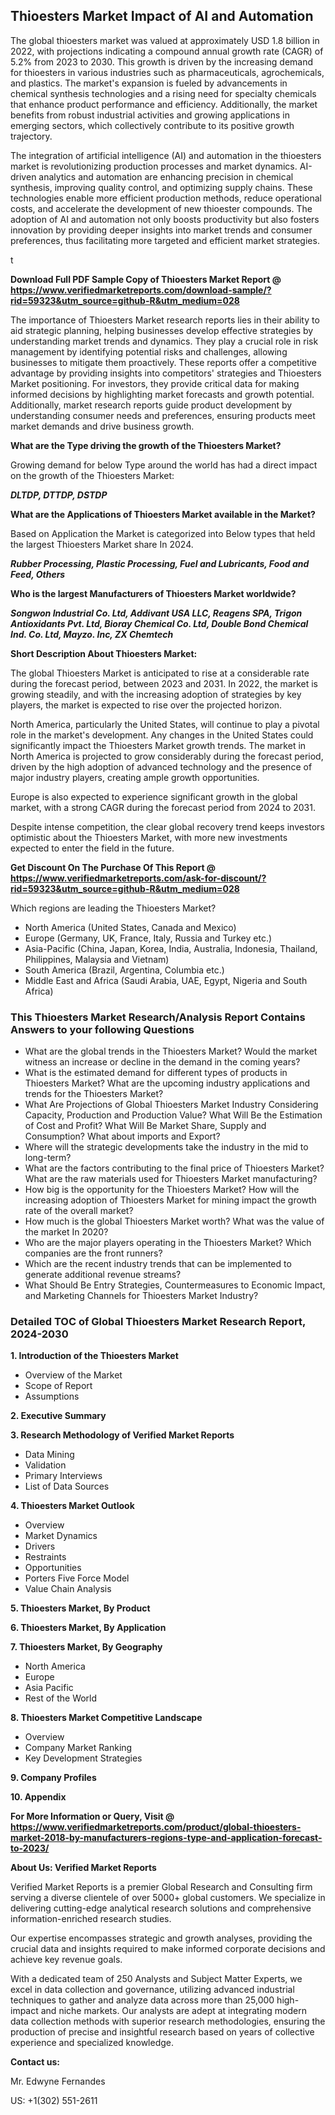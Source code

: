 <h2>Thioesters Market Impact of AI and Automation</h2><p>The global thioesters market was valued at approximately USD 1.8 billion in 2022, with projections indicating a compound annual growth rate (CAGR) of 5.2% from 2023 to 2030. This growth is driven by the increasing demand for thioesters in various industries such as pharmaceuticals, agrochemicals, and plastics. The market's expansion is fueled by advancements in chemical synthesis technologies and a rising need for specialty chemicals that enhance product performance and efficiency. Additionally, the market benefits from robust industrial activities and growing applications in emerging sectors, which collectively contribute to its positive growth trajectory.</p><p>The integration of artificial intelligence (AI) and automation in the thioesters market is revolutionizing production processes and market dynamics. AI-driven analytics and automation are enhancing precision in chemical synthesis, improving quality control, and optimizing supply chains. These technologies enable more efficient production methods, reduce operational costs, and accelerate the development of new thioester compounds. The adoption of AI and automation not only boosts productivity but also fosters innovation by providing deeper insights into market trends and consumer preferences, thus facilitating more targeted and efficient market strategies.</p>t</p><p id="" class=""><strong>Download Full PDF Sample Copy of Thioesters Market Report @ <a href="https://www.verifiedmarketreports.com/download-sample/?rid=59323&utm_source=github-R&utm_medium=028" target="_blank">https://www.verifiedmarketreports.com/download-sample/?rid=59323&utm_source=github-R&utm_medium=028</a></strong></p><p>The importance of&nbsp;Thioesters Market research reports lies in their ability to aid strategic planning, helping businesses develop effective strategies by understanding market trends and dynamics. They play a crucial role in risk management by identifying potential risks and challenges, allowing businesses to mitigate them proactively. These reports offer a competitive advantage by providing insights into competitors' strategies and Thioesters Market positioning. For investors, they provide critical data for making informed decisions by highlighting market forecasts and growth potential. Additionally, market research reports guide product development by understanding consumer needs and preferences, ensuring products meet market demands and drive business growth.</p><p><strong>What are the&nbsp;Type driving the growth of the Thioesters Market?</strong></p><p id="" class="">Growing demand for below Type around the world has had a direct impact on the growth of the Thioesters Market:</p><em><strong>DLTDP, DTTDP, DSTDP</strong></em></p><strong>What are the&nbsp;Applications&nbsp;of Thioesters Market available in the Market?</strong></p><p id="" class="">Based on Application the Market is categorized into Below types that held the largest Thioesters Market share In 2024.</p><em><strong>Rubber Processing, Plastic Processing, Fuel and Lubricants, Food and Feed, Others</strong></em></p><strong>Who is the largest Manufacturers of Thioesters Market worldwide?</strong></p><p><em><strong>Songwon Industrial Co. Ltd, Addivant USA LLC, Reagens SPA, Trigon Antioxidants Pvt. Ltd, Bioray Chemical Co. Ltd, Double Bond Chemical Ind. Co. Ltd, Mayzo. Inc, ZX Chemtech</strong></em></p><p id="" class=""><strong>Short Description About Thioesters Market:</strong></p><p>The global Thioesters Market is anticipated to rise at a considerable rate during the forecast period, between 2023 and 2031. In 2022, the market is growing steadily, and with the increasing adoption of strategies by key players, the market is expected to rise over the projected horizon.</p><p>North America, particularly the United States, will continue to play a pivotal role in the market's development. Any changes in the United States could significantly impact the Thioesters Market growth trends. The market in North America is projected to grow considerably during the forecast period, driven by the high adoption of advanced technology and the presence of major industry players, creating ample growth opportunities.</p><p>Europe is also expected to experience significant growth in the global market, with a strong CAGR during the forecast period from 2024 to 2031.</p><p>Despite intense competition, the clear global recovery trend keeps investors optimistic about the Thioesters Market, with more new investments expected to enter the field in the future.</p><p id="" class=""><strong>Get Discount On The Purchase Of This Report @ <a href="https://www.verifiedmarketreports.com/ask-for-discount/?rid=59323&utm_source=github-R&utm_medium=028" target="_blank">https://www.verifiedmarketreports.com/ask-for-discount/?rid=59323&utm_source=github-R&utm_medium=028</a></strong></p>Which regions are leading the Thioesters Market?</p><ul><li>North America (United States, Canada and Mexico)</li><li>Europe (Germany, UK, France, Italy, Russia and Turkey etc.)</li><li>Asia-Pacific (China, Japan, Korea, India, Australia, Indonesia, Thailand, Philippines, Malaysia and Vietnam)</li><li>South America (Brazil, Argentina, Columbia etc.)</li><li>Middle East and Africa (Saudi Arabia, UAE, Egypt, Nigeria and South Africa)</li></ul><h3 id="" class="">This Thioesters Market Research/Analysis Report Contains Answers to your following Questions</h3><ul><li>What are the global trends in the Thioesters Market? Would the market witness an increase or decline in the demand in the coming years?</li><li>What is the estimated demand for different types of products in Thioesters Market? What are the upcoming industry applications and trends for the Thioesters Market?</li><li>What Are Projections of Global Thioesters Market Industry Considering Capacity, Production and Production Value? What Will Be the Estimation of Cost and Profit? What Will Be Market Share, Supply and Consumption? What about imports and Export?</li><li>Where will the strategic developments take the industry in the mid to long-term?</li><li>What are the factors contributing to the final price of Thioesters Market? What are the raw materials used for Thioesters Market manufacturing?</li><li>How big is the opportunity for the Thioesters Market? How will the increasing adoption of Thioesters Market for mining impact the growth rate of the overall market?</li><li>How much is the global Thioesters Market worth? What was the value of the market In 2020?</li><li>Who are the major players operating in the Thioesters Market? Which companies are the front runners?</li><li>Which are the recent industry trends that can be implemented to generate additional revenue streams?</li><li>What Should Be Entry Strategies, Countermeasures to Economic Impact, and Marketing Channels for Thioesters Market Industry?</li></ul><h3 id="" class="">Detailed TOC of Global Thioesters Market Research Report, 2024-2030</h3><p id="" class=""><strong>1. Introduction of the Thioesters Market</strong></p><ul><li>Overview of the Market</li><li>Scope of Report</li><li>Assumptions</li></ul><p id="" class=""><strong>2. Executive Summary</strong></p><p id="" class=""><strong>3. Research Methodology of Verified Market Reports</strong></p><ul><li>Data Mining</li><li>Validation</li><li>Primary Interviews</li><li>List of Data Sources</li></ul><p id="" class=""><strong>4. Thioesters Market Outlook</strong></p><ul><li>Overview</li><li>Market Dynamics</li><li>Drivers</li><li>Restraints</li><li>Opportunities</li><li>Porters Five Force Model</li><li>Value Chain Analysis</li></ul><p id="" class=""><strong>5. Thioesters Market, By Product</strong></p><p id="" class=""><strong>6. Thioesters Market, By Application</strong></p><p id="" class=""><strong>7. Thioesters Market, By Geography</strong></p><ul><li>North America</li><li>Europe</li><li>Asia Pacific</li><li>Rest of the World</li></ul><p id="" class=""><strong>8. Thioesters Market Competitive Landscape</strong></p><ul><li>Overview</li><li>Company Market Ranking</li><li>Key Development Strategies</li></ul><p id="" class=""><strong>9. Company Profiles</strong></p><p id="" class=""><strong>10. Appendix</strong></p><p id="" class=""><strong>For More Information or Query, Visit @ <a href="https://www.verifiedmarketreports.com/product/global-thioesters-market-2018-by-manufacturers-regions-type-and-application-forecast-to-2023/" target="_blank">https://www.verifiedmarketreports.com/product/global-thioesters-market-2018-by-manufacturers-regions-type-and-application-forecast-to-2023/</a></strong></p><p id="" class=""><strong>About Us: Verified Market Reports</strong></p><p id="" class="">Verified Market Reports is a premier Global Research and Consulting firm serving a diverse clientele of over 5000+ global customers. We specialize in delivering cutting-edge analytical research solutions and comprehensive information-enriched research studies.</p><p id="" class="">Our expertise encompasses strategic and growth analyses, providing the crucial data and insights required to make informed corporate decisions and achieve key revenue goals.</p><p id="" class="">With a dedicated team of 250 Analysts and Subject Matter Experts, we excel in data collection and governance, utilizing advanced industrial techniques to gather and analyze data across more than 25,000 high-impact and niche markets. Our analysts are adept at integrating modern data collection methods with superior research methodologies, ensuring the production of precise and insightful research based on years of collective experience and specialized knowledge.</p><p id="" class=""><strong>Contact us:</strong></p><p id="" class="">Mr. Edwyne Fernandes</p><p id="" class="">US: +1(302) 551-2611</p>